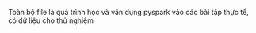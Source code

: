 Toàn bộ file là quá trình học và vận dụng pyspark vào các bài tập thực tế, có dữ liệu cho thử  nghiệm
